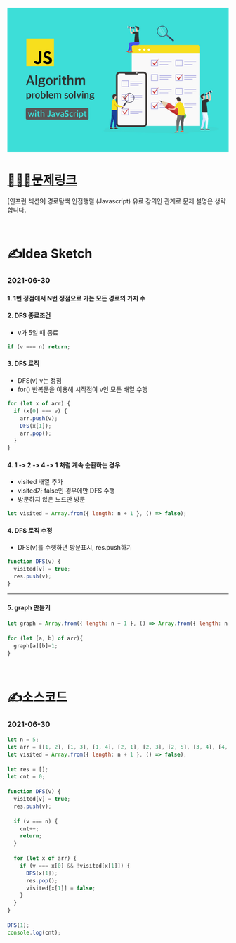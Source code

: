 [![인프런](../인프런표지.jpg)](https://www.inflearn.com/course/%EC%9E%90%EB%B0%94%EC%8A%A4%ED%81%AC%EB%A6%BD%ED%8A%B8-%EC%95%8C%EA%B3%A0%EB%A6%AC%EC%A6%98-%EB%AC%B8%EC%A0%9C%ED%92%80%EC%9D%B4/dashboard)
# [👩🏻‍💻문제링크](https://www.inflearn.com/course/%EC%9E%90%EB%B0%94%EC%8A%A4%ED%81%AC%EB%A6%BD%ED%8A%B8-%EC%95%8C%EA%B3%A0%EB%A6%AC%EC%A6%98-%EB%AC%B8%EC%A0%9C%ED%92%80%EC%9D%B4/dashboard)

[인프런 섹션9] 경로탐색 인접행렬 (Javascript)
유료 강의인 관계로 문제 설명은 생략합니다.

<br>

# ✍️Idea Sketch

### **2021-06-30**

#### 1. 1번 정점에서 N번 정점으로 가는 모든 경로의 가지 수
#### 2. DFS 종료조건
- v가 5일 때 종료
```javascript
if (v === n) return;
```

#### 3. DFS 로직
- DFS(v) v는 정점
- for() 반복문을 이용해 시작점이 v인 모든 배열 수행

```javascript
for (let x of arr) {
  if (x[0] === v) {
    arr.push(v);
    DFS(x[1]);
    arr.pop();
  }
}
```

#### 4. 1 -> 2 -> 4 -> 1 처럼 계속 순환하는 경우
- visited 배열 추가
- visited가 false인 경우에만 DFS 수행
- 방문하지 않은 노드만 방문

```javascript
let visited = Array.from({ length: n + 1 }, () => false);
```

#### 4. DFS 로직 수정
- DFS(v)를 수행하면 방문표시, res.push하기

```javascript
function DFS(v) {
  visited[v] = true;
  res.push(v);
}
```

_______________

#### 5. graph 만들기
```javascript
let graph = Array.from({ length: n + 1 }, () => Array.from({ length: n + 1 }, () => 0));

for (let [a, b] of arr){
  graph[a][b]=1;
}
```

<br>

# ✍️소스코드

### **2021-06-30**

```javascript
let n = 5;
let arr = [[1, 2], [1, 3], [1, 4], [2, 1], [2, 3], [2, 5], [3, 4], [4, 2], [4, 5]];
let visited = Array.from({ length: n + 1 }, () => false);

let res = [];
let cnt = 0;

function DFS(v) {
  visited[v] = true;
  res.push(v);

  if (v === n) {
    cnt++;
    return;
  }

  for (let x of arr) {
    if (v === x[0] && !visited[x[1]]) {
      DFS(x[1]);
      res.pop();
      visited[x[1]] = false;
    }
  }
}

DFS(1);
console.log(cnt);
```
